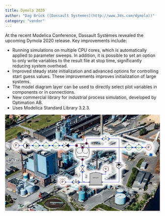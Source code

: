 ```yaml
---
title: Dymola 2020
author: "Dag Brück ([Dassault Systemes](http://www.3ds.com/dymola))"
category: "vendor"
---
```

At the recent Modelica Conference, Dassault Systèmes revealed the upcoming Dymola 2020 release. Key improvements include:

-	Running simulations on multiple CPU cores, which is automatically applied to parameter sweeps. In addition, it is possible to set an option to only write variables to the result file at stop time, significantly reducing system overhead.
-	Improved steady state initialization and advanced options for controlling start guess values. These improvements improves initialization of large systems.
-	The model diagram layer can be used to directly select plot variables in components or in connections.
-	New commercial library for industrial process simulation, developed by Optimation AB.
-	Uses Modelica Standard Library 3.2.3.



![](Dymola2020-process-newsletter.jpg)
